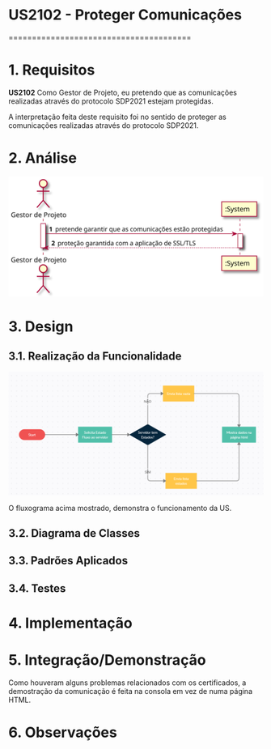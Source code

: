 # US2102 - Proteger Comunicações
=======================================


# 1. Requisitos

**US2102** Como Gestor de Projeto, eu pretendo que as comunicações realizadas através do protocolo SDP2021 estejam protegidas.

A interpretação feita deste requisito foi no sentido de proteger as comunicações realizadas através do protocolo SDP2021.

# 2. Análise

![SSD.svg](SSD.svg)

# 3. Design

## 3.1. Realização da Funcionalidade

![fluxograma.PNG](fluxograma.PNG)

O fluxograma acima mostrado, demonstra o funcionamento da US.

## 3.2. Diagrama de Classes

## 3.3. Padrões Aplicados

## 3.4. Testes 


# 4. Implementação


# 5. Integração/Demonstração

Como houveram alguns problemas relacionados com os certificados, a demostração da comunicação é feita
na consola em vez de numa página HTML.

# 6. Observações





